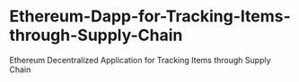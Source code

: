 # Ethereum-Dapp-for-Tracking-Items-through-Supply-Chain
Ethereum Decentralized Application for Tracking Items through Supply Chain
